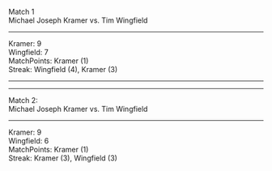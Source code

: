 Match 1  
Michael Joseph Kramer vs. Tim Wingfield  

---
Kramer: 9  
Wingfield: 7  
MatchPoints: Kramer (1)  
Streak: Wingfield (4), Kramer (3)  

---
---
Match 2:  
Michael Joseph Kramer vs. Tim Wingfield  

---
Kramer: 9  
Wingfield: 6  
MatchPoints: Kramer (1)  
Streak: Kramer (3), Wingfield (3)  

